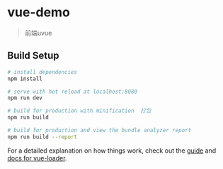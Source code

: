 # vue-demo

> 前端uvue

## Build Setup

``` bash
# install dependencies
npm install

# serve with hot reload at localhost:8080
npm run dev

# build for production with minification  打包
npm run build

# build for production and view the bundle analyzer report
npm run build --report
```

For a detailed explanation on how things work, check out the [guide](http://vuejs-templates.github.io/webpack/) and [docs for vue-loader](http://vuejs.github.io/vue-loader).
